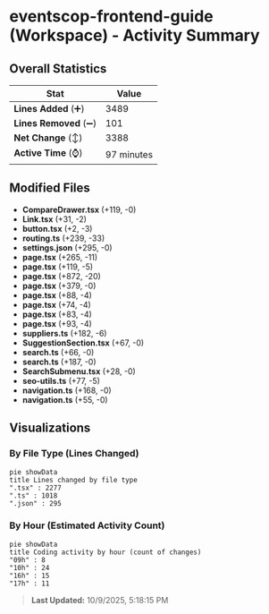 # eventscop-frontend-guide (Workspace) - Activity Summary 

## Overall Statistics

| Stat                   | Value                                                             |
| ---------------------- | ----------------------------------------------------------------- |
| **Lines Added** (➕)   | 3489                                          |
| **Lines Removed** (➖) | 101                                        |
| **Net Change** (↕)    | 3388                |
| **Active Time** (⌚)   | 97 minutes |


## Modified Files
- **CompareDrawer.tsx** (+119, -0)
- **Link.tsx** (+31, -2)
- **button.tsx** (+2, -3)
- **routing.ts** (+239, -33)
- **settings.json** (+295, -0)
- **page.tsx** (+265, -11)
- **page.tsx** (+119, -5)
- **page.tsx** (+872, -20)
- **page.tsx** (+379, -0)
- **page.tsx** (+88, -4)
- **page.tsx** (+74, -4)
- **page.tsx** (+83, -4)
- **page.tsx** (+93, -4)
- **suppliers.ts** (+182, -6)
- **SuggestionSection.tsx** (+67, -0)
- **search.ts** (+66, -0)
- **search.ts** (+187, -0)
- **SearchSubmenu.tsx** (+28, -0)
- **seo-utils.ts** (+77, -5)
- **navigation.ts** (+168, -0)
- **navigation.ts** (+55, -0)

## Visualizations

### By File Type (Lines Changed)

```mermaid
pie showData
title Lines changed by file type
".tsx" : 2277
".ts" : 1018
".json" : 295
```

### By Hour (Estimated Activity Count)

```mermaid
pie showData
title Coding activity by hour (count of changes)
"09h" : 8
"10h" : 24
"16h" : 15
"17h" : 11
```


> **Last Updated:** 10/9/2025, 5:18:15 PM
